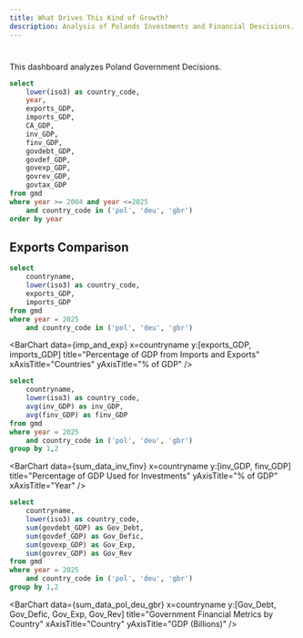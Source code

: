 ```yaml
---
title: What Drives This Kind of Growth?
description: Analysis of Polands Investments and Financial Descisions.
---
```



#
<LastRefreshed prefix="Data last updated"/>

This dashboard analyzes Poland Government Decisions.

```sql data_pol_deu_gbr
select
    lower(iso3) as country_code,
    year,
    exports_GDP,
    imports_GDP,
    CA_GDP,
    inv_GDP,
    finv_GDP,
    govdebt_GDP,
    govdef_GDP,
    govexp_GDP,
    govrev_GDP,
    govtax_GDP
from gmd 
where year >= 2004 and year <=2025
    and country_code in ('pol', 'deu', 'gbr')
order by year
```

## Exports Comparison

```sql imp_and_exp
select
    countryname,
    lower(iso3) as country_code,
    exports_GDP,
    imports_GDP
from gmd 
where year = 2025
    and country_code in ('pol', 'deu', 'gbr')
```

<BarChart
  data={imp_and_exp}
  x=countryname
  y:[exports_GDP, imports_GDP]
  title="Percentage of GDP from Imports and Exports"
  xAxisTitle="Countries"
  yAxisTitle="% of GDP"
/>

<LineChart 
    data={data_pol_deu_gbr}
    x=year
    y=CA_GDP
    series = country_code
    title="Curent Account"
    yAxisTitle="%"
    xAxisTitle="Year"
/>

```sql sum_data_inv_finv
select
    countryname,
    lower(iso3) as country_code,
    avg(inv_GDP) as inv_GDP,
    avg(finv_GDP) as finv_GDP
from gmd 
where year = 2025
    and country_code in ('pol', 'deu', 'gbr')
group by 1,2
```

<BarChart 
    data={sum_data_inv_finv}
    x=countryname
    y:[inv_GDP, finv_GDP]
    title="Percentage of GDP Used for Investments"
    yAxisTitle="% of GDP"
    xAxisTitle="Year"
/>


```sql sum_data_pol_deu_gbr
select
    countryname,
    lower(iso3) as country_code,
    sum(govdebt_GDP) as Gov_Debt,
    sum(govdef_GDP) as Gov_Defic,
    sum(govexp_GDP) as Gov_Exp,
    sum(govrev_GDP) as Gov_Rev
from gmd 
where year = 2025
    and country_code in ('pol', 'deu', 'gbr')
group by 1,2
```

<BarChart
  data={sum_data_pol_deu_gbr}
  x=countryname
  y:[Gov_Debt, Gov_Defic, Gov_Exp, Gov_Rev]
  title="Government Financial Metrics by Country"
  xAxisTitle="Country"
  yAxisTitle="GDP (Billions)"
/>
